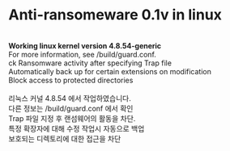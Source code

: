 <h1><b>Anti-ransomeware 0.1v in linux</h1><br>
Working linux kernel version 4.8.54-generic</b><br>
For more information, see /build/guard.conf.<br>
ck Ransomware activity after specifying Trap file <br>
Automatically back up for certain extensions on modification <br>
Block access to protected directories
<br>
<br>
리눅스 커널 4.8.54 에서 작업하였습니다.<br>
다른 정보는 /build/guard.conf 에서 확인<br>
Trap 파일 지정 후 랜섬웨어의 활동을 차단.<br>
특정 확장자에 대해 수정 작업시 자동으로 백업<br>
보호되는 디렉토리에 대한 접근을 차단


